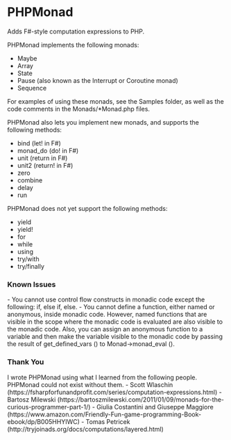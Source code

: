 # PHPMonad
Adds F#-style computation expressions to PHP.

PHPMonad implements the following monads:
- Maybe
- Array
- State
- Pause (also known as the Interrupt or Coroutine monad)
- Sequence

For examples of using these monads, see the Samples folder, as well as the code comments in the Monads/*Monad.php files.

PHPMonad also lets you implement new monads, and supports the following methods:
- bind (let! in F#)
- monad_do (do! in F#)
- unit (return in F#)
- unit2 (return! in F#)
- zero
- combine
- delay
- run

PHPMonad does not yet support the following methods:
- yield
- yield!
- for
- while
- using
- try/with
- try/finally

<h3>Known Issues</h3>
- You cannot use control flow constructs in monadic code except the following: if, else if, else.
- You cannot define a function, either named or anonymous, inside monadic code. However, named functions that are visible in the
scope where the monadic code is evaluated are also visible to the monadic code. Also, you can assign an anonymous function to a
variable and then make the variable visible to the monadic code by passing the result of get_defined_vars () to
Monad->monad_eval ().

<h3>Thank You</h3>
I wrote PHPMonad using what I learned from the following people. PHPMonad could not exist without them.
- Scott Wlaschin (https://fsharpforfunandprofit.com/series/computation-expressions.html)
- Bartosz Milewski (https://bartoszmilewski.com/2011/01/09/monads-for-the-curious-programmer-part-1/)
- Giulia Costantini and Giuseppe Maggiore (https://www.amazon.com/Friendly-Fun-game-programming-Book-ebook/dp/B005HHYIWC)
- Tomas Petricek (http://tryjoinads.org/docs/computations/layered.html)
